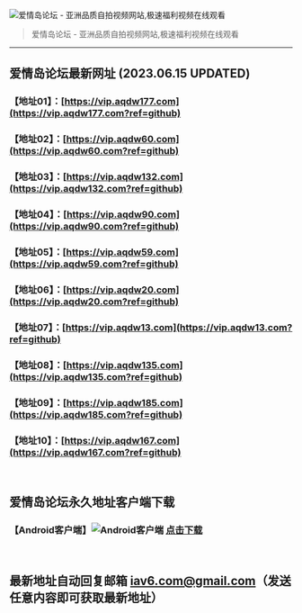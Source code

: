 ![爱情岛论坛 - 亚洲品质自拍视频网站,极速福利视频在线观看](http://ww1.sinaimg.cn/large/007drMcOgy1g5i6x3ua0xj30eg0393yo.jpg)
> 爱情岛论坛 - 亚洲品质自拍视频网站,极速福利视频在线观看

---

## 爱情岛论坛最新网址 (2023.06.15 UPDATED)
### 【地址01】：[https://vip.aqdw177.com](https://vip.aqdw177.com?ref=github)
### 【地址02】：[https://vip.aqdw60.com](https://vip.aqdw60.com?ref=github)
### 【地址03】：[https://vip.aqdw132.com](https://vip.aqdw132.com?ref=github)
### 【地址04】：[https://vip.aqdw90.com](https://vip.aqdw90.com?ref=github)
### 【地址05】：[https://vip.aqdw59.com](https://vip.aqdw59.com?ref=github)
### 【地址06】：[https://vip.aqdw20.com](https://vip.aqdw20.com?ref=github)
### 【地址07】：[https://vip.aqdw13.com](https://vip.aqdw13.com?ref=github)
### 【地址08】：[https://vip.aqdw135.com](https://vip.aqdw135.com?ref=github)
### 【地址09】：[https://vip.aqdw185.com](https://vip.aqdw185.com?ref=github)
### 【地址10】：[https://vip.aqdw167.com](https://vip.aqdw167.com?ref=github)
<br>

## 爱情岛论坛永久地址客户端下载
### 【Android客户端】![Android客户端](https://ww1.sinaimg.cn/large/007drMcOgy1fzljgv278jj300f00ia9t.jpg) [点击下载](https://app.aqdlt.app/v1/aqdlt_android_0828.apk)

<br>

## 最新地址自动回复邮箱 [iav6.com@gmail.com](mailto:iav6.com@gmail.com)（发送任意内容即可获取最新地址）
